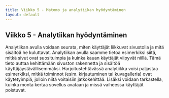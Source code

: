 ```yaml
---
title: Viikko 5 - Matomo ja analytiikan hyödyntäminen
layout: default
---
```


## Viikko 5 - Analytiikan hyödyntäminen

  Analytiikan avulla voidaan seurata, miten käyttäjät liikkuvat sivustolla ja mitä sisältöä he kuluttavat. Analytiikan avulla saamme tietoa esimerkiksi siitä, mitkä sivut ovat suosituimpia ja kuinka kauan käyttäjät viipyvät niillä. Tämä tieto auttaa kehittämään sivuston rakennetta ja sisältöä käyttäjäystävällisemmäksi. Harjoitustehtävässä analytiikka voisi paljastaa esimerkiksi, mitkä toiminnot (esim. kirjautuminen tai kuvagalleria) ovat käytetyimpiä, jolloin niitä voitaisiin jatkokehittää. Lisäksi voidaan tarkastella, kuinka monta kertaa sovellus avataan ja missä vaiheessa käyttäjät poistuvat.